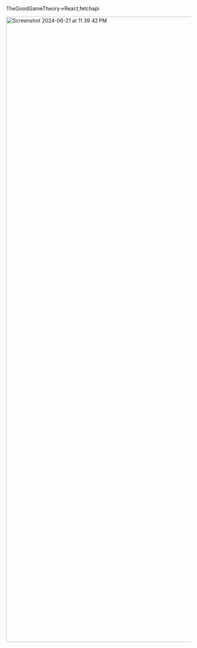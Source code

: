 TheGoodGameTheory->React,fetchapi


<img width="1705" alt="Screenshot 2024-06-21 at 11 39 42 PM" src="https://github.com/priyanshyv/TheGoodGameTheory/assets/135512821/48896f64-8096-4794-954d-952a7584dc13">

